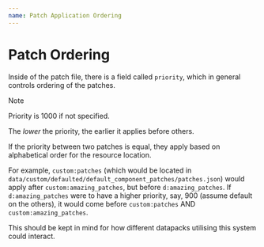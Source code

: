 ```yaml
---
name: Patch Application Ordering
---
```

# Patch Ordering
Inside of the patch file, there is a field called `priority`, which in general controls ordering of the patches.
> [!NOTE]
> Priority is 1000 if not specified.

The *lower* the priority, the earlier it applies before others.

If the priority between two patches is equal, they apply based on alphabetical order for the resource location.

For example, `custom:patches` (which would be located in `data/custom/defaulted/default_component_patches/patches.json`) would apply after `custom:amazing_patches`, but before `d:amazing_patches`. If `d:amazing_patches` were to have a higher priority, say, 900 (assume default on the others), it would come before `custom:patches` AND `custom:amazing_patches`.

This should be kept in mind for how different datapacks utilising this system could interact.
